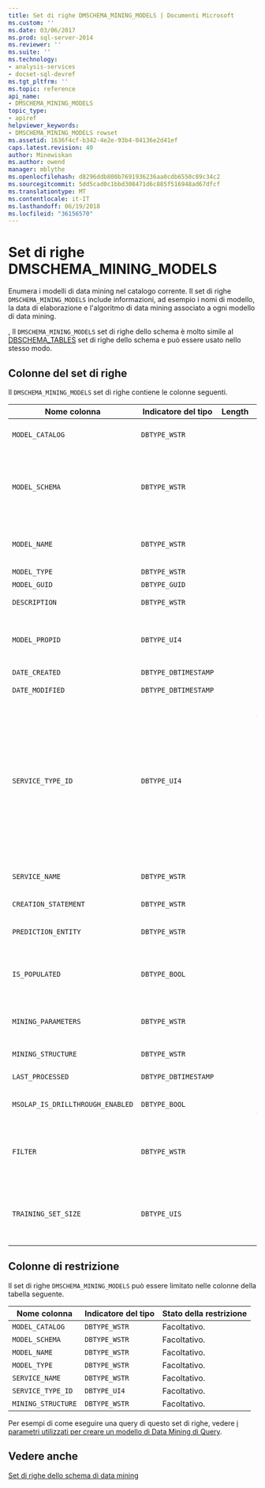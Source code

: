 ```yaml
---
title: Set di righe DMSCHEMA_MINING_MODELS | Documenti Microsoft
ms.custom: ''
ms.date: 03/06/2017
ms.prod: sql-server-2014
ms.reviewer: ''
ms.suite: ''
ms.technology:
- analysis-services
- docset-sql-devref
ms.tgt_pltfrm: ''
ms.topic: reference
api_name:
- DMSCHEMA_MINING_MODELS
topic_type:
- apiref
helpviewer_keywords:
- DMSCHEMA_MINING_MODELS rowset
ms.assetid: 1636f4cf-b342-4e2e-93b4-04136e2d41ef
caps.latest.revision: 40
author: Minewiskan
ms.author: owend
manager: mblythe
ms.openlocfilehash: d8296ddb800b7691936236aa0cdb6550c89c34c2
ms.sourcegitcommit: 5dd5cad0c1bbd308471d6c885f516948ad67dfcf
ms.translationtype: MT
ms.contentlocale: it-IT
ms.lasthandoff: 06/19/2018
ms.locfileid: "36156570"
---
```

# <a name="dmschemaminingmodels-rowset"></a>Set di righe DMSCHEMA_MINING_MODELS
  Enumera i modelli di data mining nel catalogo corrente. Il set di righe `DMSCHEMA_MINING_MODELS` include informazioni, ad esempio i nomi di modello, la data di elaborazione e l'algoritmo di data mining associato a ogni modello di data mining.  
  
 , Il `DMSCHEMA_MINING_MODELS` set di righe dello schema è molto simile al [DBSCHEMA_TABLES](../ole-db/dbschema-tables-rowset.md) set di righe dello schema e può essere usato nello stesso modo.  
  
## <a name="rowset-columns"></a>Colonne del set di righe  
 Il `DMSCHEMA_MINING_MODELS` set di righe contiene le colonne seguenti.  
  
|Nome colonna|Indicatore del tipo|Length|Description|  
|-----------------|--------------------|------------|-----------------|  
|`MODEL_CATALOG`|`DBTYPE_WSTR`||Nome del catalogo. Popolato con il nome del database di cui il modello è membro.|  
|`MODEL_SCHEMA`|`DBTYPE_WSTR`||Nome dello schema non qualificato. Questa colonna non è supportata da [!INCLUDE[msCoName](../../../includes/msconame-md.md)] [!INCLUDE[ssNoVersion](../../../includes/ssnoversion-md.md)] [!INCLUDE[ssASnoversion](../../../includes/ssasnoversion-md.md)]; contiene sempre `NULL`.|  
|`MODEL_NAME`|`DBTYPE_WSTR`||Nome del modello di data mining. Questa colonna contiene il nome del modello di data mining e non è mai vuota.|  
|`MODEL_TYPE`|`DBTYPE_WSTR`||Tipo di modello.|  
|`MODEL_GUID`|`DBTYPE_GUID`||GUID del modello.|  
|`DESCRIPTION`|`DBTYPE_WSTR`||Descrizione intuitiva del modello.|  
|`MODEL_PROPID`|`DBTYPE_UI4`||ID di proprietà del modello. Questa colonna non è supportata da [!INCLUDE[ssASnoversion](../../../includes/ssasnoversion-md.md)] e contiene sempre `NULL`.|  
|`DATE_CREATED`|`DBTYPE_DBTIMESTAMP`||Data di creazione del modello.|  
|`DATE_MODIFIED`|`DBTYPE_DBTIMESTAMP`||Data dell'ultima modifica della definizione del modello.|  
|`SERVICE_TYPE_ID`|`DBTYPE_UI4`||Enumerazione che identifica il tipo di algoritmo di data mining utilizzato dal modello. Il tipo può corrispondere a uno dei valori seguenti:<br /><br /> -   `DM_SERVICETYPE_CLASSIFICATION` (1)<br />-   `DM_SERVICETYPE_SEGMENTATION`(2)<br />-   `DM_SERVICETYPE_ ASSOCIATION`(4)<br />-   `DM_SERVICETYPE_ DENSITY_ESTIMATE`(8)<br />-   `DM_SERVICETYPE_SEQUENCE`(16)|  
|`SERVICE_NAME`|`DBTYPE_WSTR`||Nome specifico del provider per l'algoritmo di data mining utilizzato dal modello.|  
|`CREATION_STATEMENT`|`DBTYPE_WSTR`||Istruzione utilizzata per creare il modello di data mining.|  
|`PREDICTION_ENTITY`|`DBTYPE_WSTR`||Elenco delimitato da virgole che indica quali colonne di data mining possono essere stimate.|  
|`IS_POPULATED`|`DBTYPE_BOOL`||Flag booleano che indica se il modello è popolato.<br /><br /> `TRUE` se il modello è popolato; in caso contrario, `FALSE`.|  
|`MINING_PARAMETERS`|`DBTYPE_WSTR`||Elenco con valori separati da virgole dei parametri utilizzati durante la creazione del modello.|  
|`MINING_STRUCTURE`|`DBTYPE_WSTR`||ID della struttura di data mining su cui è basato il modello.|  
|`LAST_PROCESSED`|`DBTYPE_DBTIMESTAMP`||Data dell'ultima elaborazione del modello.|  
|`MSOLAP_IS_DRILLTHROUGH_ENABLED`|`DBTYPE_BOOL`||Flag booleano che indica se il modello supporta il drill-through.|  
|`FILTER`|`DBTYPE_WSTR`||Espressione di filtro associata al modello di data mining.<br /><br /> Un valore NULL o una stringa vuota indica che non è applicato alcun filtro.|  
|`TRAINING_SET_SIZE`|`DBTYPE_UIS`||Numero di case contenuti nel set di training del modello di data mining dopo l'elaborazione della struttura e dopo l'applicazione di eventuali filtri al modello.|  
  
## <a name="restriction-columns"></a>Colonne di restrizione  
 Il set di righe `DMSCHEMA_MINING_MODELS` può essere limitato nelle colonne della tabella seguente.  
  
|Nome colonna|Indicatore del tipo|Stato della restrizione|  
|-----------------|--------------------|-----------------------|  
|`MODEL_CATALOG`|`DBTYPE_WSTR`|Facoltativo.|  
|`MODEL_SCHEMA`|`DBTYPE_WSTR`|Facoltativo.|  
|`MODEL_NAME`|`DBTYPE_WSTR`|Facoltativo.|  
|`MODEL_TYPE`|`DBTYPE_WSTR`|Facoltativo.|  
|`SERVICE_NAME`|`DBTYPE_WSTR`|Facoltativo.|  
|`SERVICE_TYPE_ID`|`DBTYPE_UI4`|Facoltativo.|  
|`MINING_STRUCTURE`|`DBTYPE_WSTR`|Facoltativo.|  
  
 Per esempi di come eseguire una query di questo set di righe, vedere [i parametri utilizzati per creare un modello di Data Mining di Query](../../data-mining/query-the-parameters-used-to-create-a-mining-model.md).  
  
## <a name="see-also"></a>Vedere anche  
 [Set di righe dello schema di data mining](../../schema-rowsets/data-mining/data-mining-schema-rowsets.md) 
  
  